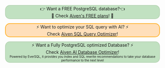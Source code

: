 &nbsp;<p style="background: #C1E1C1;border: 2px solid #b4d3b2;border-radius: 15px;text-align: center;">👉 Want a FREE PostgreSQL database?👈<br>🦀 Check <a href="https://go.aiven.io/francesco-signup">Aiven's FREE plans</a>! 🦀 </p>
<p style="background: #ffdfba;border: 2px solid #FFAC1C;border-radius: 15px;text-align: center;">
⚡️ Want to optimize your SQL query with AI? ⚡️ <br>
Check  <a href="https://go.aiven.io/ft-sql-query-optimizer">Aiven SQL Query Optimizer</a>! </p>
<p style="background: #C1E1C1;border: 2px solid #b4d3b2;border-radius: 15px;text-align: center;">
⚡️ Want a Fully PostgreSQL optimized Database? ⚡️ <br>
Check  <a href="https://go.aiven.io/ft-ai-db-optimizer">Aiven AI Database Optimizer</a>! <br><font size=1>Powered by EverSQL, it provides you index and SQL rewrite recommendations to take your database performance to the next level</font>
</p>
